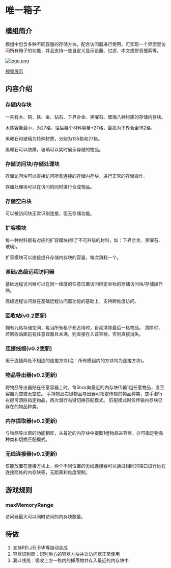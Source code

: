 # 唯一箱子

## 模组简介

模组中包含多种不同容量的存储方块，配合访问器进行使用，可实现一个界面里访问所有箱子的功能，并且支持一些自定义显示设置、过滤、中文或拼音搜索等。

[![logo.png](https://i.postimg.cc/tJFXFPL9/logo.png)](https://postimg.cc/rRFXkdVH)

[视频展示](https://www.bilibili.com/video/av830034396/)

## 内容介绍

### 存储内存块

一共有木、铜、铁、金、钻石、下界合金、黑曜石、玻璃八种材质的存储内存块。

木质容量最小，为27格。往后每个材料容量+27格，最高为下界合金162格。

黑曜石和玻璃为特殊材质，分别为135格和27格。

黑曜石可以防爆，玻璃可以实时展示存储的物品。

### 存储访问块/存储处理块

存储访问块可以直接访问所有连接的存储内存块，进行正常的存储操作。

存储处理块可以在访问的同时进行合成物品。

### 存储空白块

可以被访问块正常识别连接，但无存储功能。

### 扩容模块

每一种材料都有对应的扩容模块(除了不可升级的材料，如：下界合金、黑曜石、玻璃)。

扩容模块可以直接提升存储内存块的容量，每次消耗一个。

### 基础/高级远程访问器

基础远程访问器可以在同一维度的任意位置访问绑定坐标的存储访问块/存储操作块。

高级远程访问器在基础远程访问器功能的基础上，支持跨维度访问。

### 回收站(v0.2更新)

拥有九格存储空间，每当所有格子都占用时，自动清除最后一格物品。
清除时，若回收站面前有任意容器且未满，则直接存入该容器，否则直接消失。

### 连接线缆(v0.2更新)

用于连接两处不相连的连接方块(注：所有模组内的方块均为连接方块)。

### 物品导出器(v0.2更新)

将物品导出器贴在任意容器上时，每5tick向最近的内存块传输1组任意物品，直至容器为空或无空位。
手持物品右键物品导出器可指定传输的物品种类，空手潜行右键可清除指定物品，再次潜行右键切换匹配模式。
匹配模式时仅传输内存块已存在的物品种类。

### 内存提取器(v0.2更新)

与物品导出器的功能相反，从最近的内存块中提取1组物品进容器，亦可指定物品种类和切换匹配模式。

### 无线连接器(v0.2更新)

仅能放置在连接方块上，两个不同位置的无线连接器可以通过相同的端口进行远程连接两处的内存块等，无距离和维度限制。

## 游戏规则

### maxMemoryRange

访问器最大可以同时访问的内存块数量。

## 待做

1. 支持REI,JEI,EMI等自动合成
2. 容器识别器：识别后方的容器方块并让访问器正常使用
3. 漏斗线缆：吸收上方一格内的掉落物并存入最近的内存块中